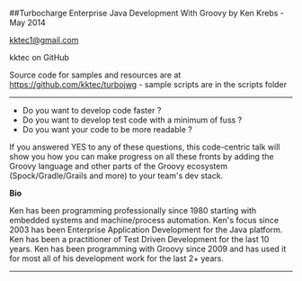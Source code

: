 ##Turbocharge Enterprise Java Development With Groovy
by Ken Krebs - May 2014

kktec1@gmail.com

kktec on GitHub

Source code for samples and resources are at https://github.com/kktec/turbojwg - sample scripts are in the scripts folder

-----

* Do you want to develop code faster ? 
* Do you want to develop test code with a minimum of fuss ?
* Do you want your code to be more readable ?

If you answered YES to any of these questions, this code-centric talk will show you how you can make progress on all these fronts by adding the Groovy language and other parts of the Groovy ecosystem (Spock/Gradle/Grails and more) to your team's dev stack. 

**Bio**

Ken has been programming professionally since 1980 starting with embedded systems and machine/process automation. Ken's focus since 2003 has been Enterprise Application Development for the Java platform. Ken has been a practitioner of Test Driven Development for the last 10 years. Ken has been programming with Groovy since 2009 and has used it for most all of his development work for the last 2+ years.

-----

